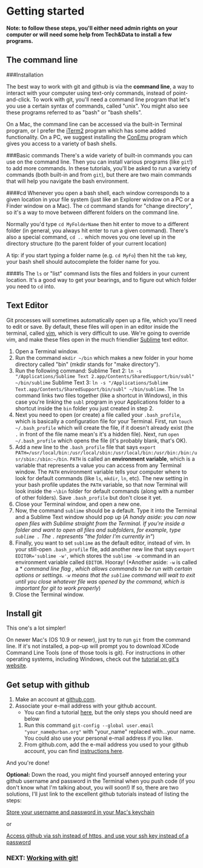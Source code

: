 # Getting started
**Note: to follow these steps, you'll either need admin rights on your computer or will need some help from Tech&Data to install a few programs.**

## The command line

###Installation

The best way to work with git and github is via the **command line**, a way to interact with your computer using text-only commands, instead of point-and-click. To work with git, you'll need a command line program that let's you use a certain syntax of commands, called "unix". You might also see these programs referred to as "bash" or "bash shells".

On a Mac, the command line can be accessed via the built-in Terminal program, or I prefer the [iTerm2](https://www.iterm2.com/) program which has some added functionality. On a PC, we suggest installing the [ConEmu](https://conemu.github.io/) program which gives you access to a variety of bash shells.

###Basic commands
There's a wide variety of built-in commands you can use on the command line. Then you can install various programs (like `git`!) to add more commands. In these tutorials, you'll be asked to run a variety of commands (both built-in and from `git`), but there are two main commands that will help you navigate the bash environment.

####cd
Whenever you open a bash shell, each window corresponds to a given location in your file system (just like an Explorer window on a PC or a Finder window on a Mac). The `cd` command stands for "change directory", so it's a way to move between different folders on the command line.

Normally you'd type `cd MyFolderName` then hit enter to move to a different folder (in general, you always hit enter to run a given command). There's also a special command, `cd ..` which moves you one level up in the directory structure (to the parent folder of your current location)

A tip: if you start typing a folder name (e.g. `cd MyFo`) then hit the `tab` key, your bash shell should autocomplete the folder name for you.

####ls
The `ls` or "list" command lists the files and folders in your current location. It's a good way to get your bearings, and to figure out which folder you need to `cd` into.


## Text Editor

Git processes will sometimes automatically open up a file, which you'll need to edit or save. By default, these files will open in an editor inside the terminal, called [vim](http://www.vim.org/), which is very difficult to use. We're going to override vim, and make these files open in the much friendlier [Sublime](http://www.sublimetext.com/) text editor.

1. Open a Terminal window.
2. Run the command `mkdir ~/bin` which makes a new folder in your home directory called "bin" (mkdir stands for "make directory").
3. Run the following command:
	Sublime Text 2:
	`ln -s "/Applications/Sublime Text 2.app/Contents/SharedSupport/bin/subl" ~/bin/sublime`
	Sublime Text 3:
	`ln -s "/Applications/Sublime Text.app/Contents/SharedSupport/bin/subl" ~/bin/sublime`.
The `ln` command links two files together (like a shortcut in Windows), in this case you're linking the `subl` program in your Applications folder to a shortcut inside the `bin` folder you just created in step 2.
4. Next you need to open (or create) a file called your `.bash_profile`, which is basically a configuration file for your Terminal. First, run `touch ~/.bash_profile` which will create the file, if it doesn't already exist (the `.` in front of the file name mean's it's a hidden file). Next, run `open ~/.bash_profile` which opens the file (it's probably blank, that's OK).
5. Add a new line to the `.bash_profile` file that says `export PATH=/usr/local/bin:/usr/local/sbin:/usr/local/bin:/usr/bin:/bin:/usr/sbin:/sbin:~/bin`. `PATH` is called an **environment variable**, which is a variable that represents a value you can access from any Terminal window. The `PATH` environment variable tells your computer where to look for default commands (like `ls`, `mkdir`, `ln`, etc). The new setting in your bash profile updates the `PATH` variable, so that now Terminal will look inside the `~\bin` folder for default commands (along with a number of other folders). Save `.bash_profile` but don't close it yet.
6. Close your Terminal window, and open a new one.
7. Now, the command `sublime` should be a default. Type it into the Terminal and a Sublime Text window should pop up (*A handy aside: you can now open files with Sublime straight from the Terminal. If you're inside a folder and want to open all files and subfolders, for example, type `sublime .` The `.` represents "the folder I'm currently in"*)
8. Finally, you want to set `sublime` as the default editor, instead of vim. In your still-open `.bash_profile` file, add another new line that says `export EDITOR='sublime -w'`, which stores the `sublime -w` command in an environment variable called `EDITOR`. Hooray! (*Another aside: `-w` is called a * *command line flag* *, which allows commands to be run with certain options or settings. `-w` means that the `sublime` command will wait to exit until you close whatever file was opened by the command, which is important for git to work properly*)
9. Close the Terminal window.

## Install git

This one's a lot simpler!

On newer Mac's (OS 10.9 or newer), just try to run `git` from the command line. If it's not installed, a pop-up will prompt you to download XCode Command Line Tools (one of those tools is git). For instructions in other operating systems, including Windows, check out the [tutorial on git's website](http://git-scm.com/book/en/v2/Getting-Started-Installing-Git).

## Get setup with github

1. Make an account at [github.com](https://github.com/).
2. Associate your e-mail address with your github account.
	- You can find a tutorial [here](https://help.github.com/articles/setting-your-email-in-git/), but the only steps you should need are below
	1. Run this command `git-config --global user.email "your_name@urban.org"` with "your_name" replaced with...your name. You could also use your personal e-mail address if you like.
	2. From github.com, add the e-mail address you used to your github account, you can find [instructions here](https://help.github.com/articles/adding-an-email-address-to-your-github-account/).

And you're done!

**Optional:** Down the road, you might find yourself annoyed entering your github username and password in the Terminal when you push code (if you don't know what I'm talking about, you will soon!) If so, there are two solutions, I'll just link to the excellent github tutorials instead of listing the steps:

[Store your username and password in your Mac's keychain](https://help.github.com/articles/caching-your-github-password-in-git/)

or

[Access github via ssh instead of https, and use your ssh key instead of a password](https://help.github.com/articles/generating-ssh-keys/)

### NEXT: [Working with git!](working.md)

